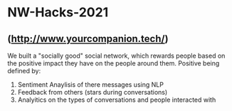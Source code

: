 # NW-Hacks-2021 
## (http://www.yourcompanion.tech/)
We built a "socially good" social network, which rewards people based on the positive impact they have on the people around them. Positive being defined by:

1) Sentiment Anaylisis of there messages using NLP
2) Feedback from others (stars during conversations)
3) Analyitics on the types of conversations and people interacted with
